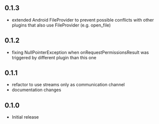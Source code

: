 ## 0.1.3
* extended Android FileProvider to prevent possible conflicts with other plugins that also use FileProvider (e.g. open_file)

## 0.1.2

* fixing NullPointerException when onRequestPermissionsResult was triggered by different plugin than this one

## 0.1.1

* refactor to use streams only as communication channel
* documentation changes

## 0.1.0

* Initial release
